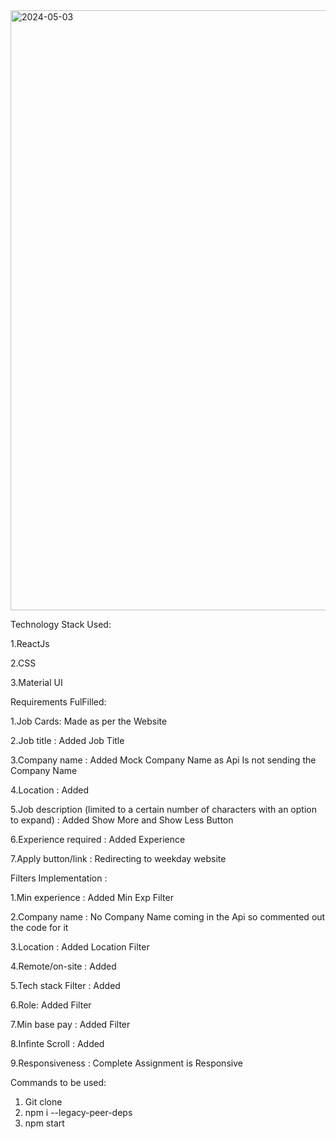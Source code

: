 <img width="960" alt="2024-05-03" src="https://github.com/AmanDubey001/WeekDay_Assignment/assets/98492153/1cf2cd0a-ffea-4200-b848-d262cf670f0e">

Technology Stack Used:


1.ReactJs

2.CSS

3.Material UI

Requirements FulFilled:

1.Job Cards: Made as per the Website

2.Job title : Added Job Title

3.Company name : Added Mock Company Name as Api Is not sending the Company Name

4.Location : Added

5.Job description (limited to a certain number of characters with an option to expand) : Added Show More and Show Less Button

6.Experience required : Added Experience

7.Apply button/link : Redirecting to weekday website



Filters Implementation : 

1.Min experience : Added Min Exp Filter

2.Company name : No Company Name coming in the Api so commented out the code for it 

3.Location : Added Location Filter

4.Remote/on-site : Added 

5.Tech stack Filter : Added

6.Role: Added Filter

7.Min base pay : Added Filter

8.Infinte Scroll : Added

9.Responsiveness : Complete Assignment is Responsive

Commands to be used:
1. Git clone
2. npm i --legacy-peer-deps
3. npm start



